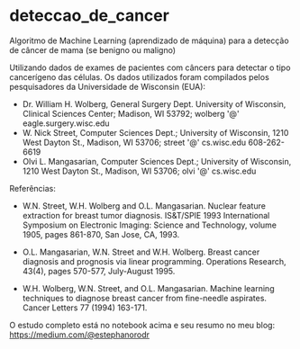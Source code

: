 # deteccao_de_cancer
Algoritmo de Machine Learning (aprendizado de máquina) para a detecção de câncer de mama (se benigno ou maligno)

Utilizando dados de exames de pacientes com câncers para detectar o tipo cancerígeno das células. Os dados utilizados foram compilados pelos pesquisadores da Universidade de Wisconsin (EUA):
- Dr. William H. Wolberg, General Surgery Dept. University of Wisconsin, Clinical Sciences Center; Madison, WI 53792; wolberg '@' eagle.surgery.wisc.edu
- W. Nick Street, Computer Sciences Dept.; University of Wisconsin, 1210 West Dayton St., Madison, WI 53706; street '@' cs.wisc.edu 608-262-6619
- Olvi L. Mangasarian, Computer Sciences Dept.; University of Wisconsin, 1210 West Dayton St., Madison, WI 53706; olvi '@' cs.wisc.edu

Referências:
   - W.N. Street, W.H. Wolberg and O.L. Mangasarian. Nuclear feature extraction 
     for breast tumor diagnosis. IS&T/SPIE 1993 International Symposium on 
     Electronic Imaging: Science and Technology, volume 1905, pages 861-870,
     San Jose, CA, 1993.

- O.L. Mangasarian, W.N. Street and W.H. Wolberg. Breast cancer diagnosis and 
     prognosis via linear programming. Operations Research, 43(4), pages 570-577, 
     July-August 1995.

- W.H. Wolberg, W.N. Street, and O.L. Mangasarian. Machine learning techniques
     to diagnose breast cancer from fine-needle aspirates. Cancer Letters 77 (1994) 
     163-171.

O estudo completo está no notebook acima e seu resumo no meu blog: https://medium.com/@estephanorodr
